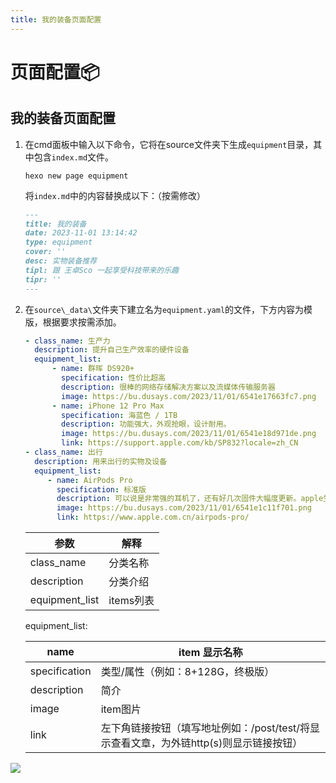 ```yaml
---
title: 我的装备页面配置
---
```


# 页面配置📦

## 我的装备页面配置

1. 在cmd面板中输入以下命令，它将在source文件夹下生成`equipment`目录，其中包含`index.md`​文件。

    ```shell
    hexo new page equipment
    ```

   将`index.md`​中的内容替换成以下：（按需修改）

    ```markdown
    ---
    title: 我的装备
    date: 2023-11-01 13:14:42
    type: equipment
    cover: ''
    desc: 实物装备推荐
    tipl: 跟 王卓Sco 一起享受科技带来的乐趣
    tipr: ''
    ---
    ```
2. 在`source\_data\`​文件夹下建立名为`equipment.yaml`​的文件，下方内容为模版，根据要求按需添加。
   ```yaml
   - class_name: 生产力
     description: 提升自己生产效率的硬件设备
     equipment_list:
         - name: 群晖 DS920+
           specification: 性价比超高
           description: 很棒的网络存储解决方案以及流媒体传输服务器
           image: https://bu.dusays.com/2023/11/01/6541e17663fc7.png
         - name: iPhone 12 Pro Max
           specification: 海蓝色 / 1TB
           description: 功能强大，外观抢眼，设计耐用。
           image: https://bu.dusays.com/2023/11/01/6541e18d971de.png
           link: https://support.apple.com/kb/SP832?locale=zh_CN
   - class_name: 出行
     description: 用来出行的实物及设备
     equipment_list:
        - name: AirPods Pro
          specification: 标准版
          description: 可以说是非常强的耳机了，还有好几次固件大幅度更新。apple生态只要有两个设备及以上，必入。
          image: https://bu.dusays.com/2023/11/01/6541e1c11f701.png
          link: https://www.apple.com.cn/airpods-pro/
   ```
   | 参数           | 解释      |
   | -------------- | --------- |
   | class_name     | 分类名称  |
   | description    | 分类介绍  |
   | equipment_list | items列表 |

   equipment_list:

   | name          | item 显示名称                                                |
   | ------------- | ------------------------------------------------------------ |
   | specification | 类型/属性（例如：8+128G，终极版）                            |
   | description   | 简介                                                         |
   | image         | item图片                                                     |
   | link          | 左下角链接按钮（填写地址例如：/post/test/将显示查看文章，为外链http(s)则显示链接按钮） |
   
![](https://bu.dusays.com/2023/11/01/6541e46c19396.png)